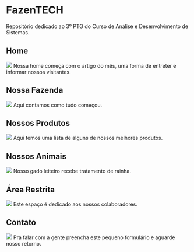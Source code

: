 # FazenTECH
Repositório dedicado ao 3º PTG do Curso de Análise e Desenvolvimento de Sistemas.

## Home
![](https://github.com/renatoobrito/FazenTECH/blob/main/app/background/home.png)
Nossa home começa com o artigo do mês, uma forma de entreter e informar nossos visitantes.

## Nossa Fazenda
![](https://github.com/renatoobrito/FazenTECH/blob/main/app/background/farm.png)
Aqui contamos como tudo começou.

## Nossos Produtos
![](https://github.com/renatoobrito/FazenTECH/blob/main/app/background/products.png)
Aqui temos uma lista de alguns de nossos melhores produtos.

## Nossos Animais
![](https://github.com/renatoobrito/FazenTECH/blob/main/app/background/animals.png)
Nosso gado leiteiro recebe tratamento de rainha.

## Área Restrita
![](https://github.com/renatoobrito/FazenTECH/blob/main/app/background/restricted_area.png)
Este espaço é dedicado aos nossos colaboradores.

## Contato
![](https://github.com/renatoobrito/FazenTECH/blob/main/app/background/contact.png)
Pra falar com a gente preencha este pequeno formulário e aguarde nosso retorno.
